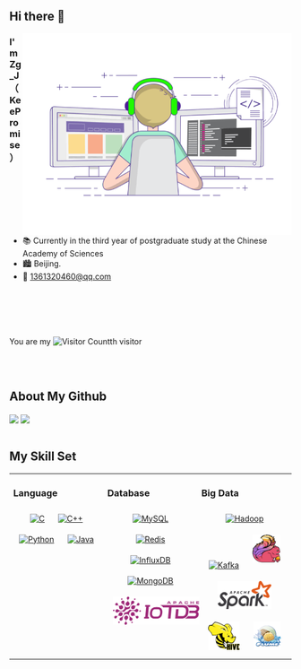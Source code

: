 ## Hi there 👋
<img align="right" top='60' alt="GIF" src="https://github.com/KeeProMise/KeeProMise/blob/master/picture/gif3.gif" width="480"/>



### I'm Zg_J（KeePromise）

<br/>

- 📚 Currently in the third year of postgraduate study at the Chinese Academy of Sciences
- 🏙️ Beijing.
- 📮 1361320460@qq.com
  <br/>
  <br/>
  <br/>
  <br/>
  <br/>
  <br/>

You are my ![Visitor Count](https://profile-counter.glitch.me/KeeProMise/count.svg)th visitor

<br/>
<br/>


## About My Github

<!--[![Top Langs](https://github-readme-stats.vercel.app/api/top-langs/?username=KeeProMise&layout=compact&langs_count=8&theme=cobalt)](https://github.com/KeeProMise/github-readme-stats)
[![Top Langs](https://github-readme-stats.vercel.app/api?username=KeeProMise&show_icons=true&theme=cobalt)](https://github.com/KeeProMise/github-readme-stats)-->

<div align="left">
<img height='180' src="https://github-readme-stats.vercel.app/api/top-langs/?username=KeeProMise&hide=html,css,Jupyter+Notebook,ruby,javascript,Makefile,Less,TypeScript,Starlark,Groovy,Shell,Batchfile&layout=compact&langs_count=8&theme=cobalt" align="center" />
<img height='180' src="https://github-readme-stats.vercel.app/api?username=KeeProMise&show_icons=true&theme=cobalt" align="center" />
</div>  

<br/>  


## My Skill Set
<table><tr><td valign="top" width="33%">



### Language
<div align="center">  
<a href="https://www.cprogramming.com/" target="_blank"><img style="margin: 10px" src="https://profilinator.rishav.dev/skills-assets/c-original.svg" alt="C" height="50" /></a>  
<a href="https://www.cplusplus.com/" target="_blank"><img style="margin: 10px" src="https://profilinator.rishav.dev/skills-assets/cplusplus-original.svg" alt="C++" height="50" /></a>  
<a href="https://www.python.org/" target="_blank"><img style="margin: 10px" src="https://profilinator.rishav.dev/skills-assets/python-original.svg" alt="Python" height="50" /></a>  
<a href="https://www.java.com/" target="_blank"><img style="margin: 10px" src="https://profilinator.rishav.dev/skills-assets/java-original-wordmark.svg" alt="Java" height="50" /></a>  
</div>

</td><td valign="top" width="33%">



### Database
<div align="center">  
<a href="https://www.mysql.com/" target="_blank"><img style="margin: 10px" src="https://profilinator.rishav.dev/skills-assets/mysql-original-wordmark.svg" alt="MySQL" height="50" /></a>  
<a href="https://redis.io/" target="_blank"><img style="margin: 10px" src="https://profilinator.rishav.dev/skills-assets/redis-original-wordmark.svg" alt="Redis" height="50" /></a>  
<a href="https://www.influxdata.com/" target="_blank"><img style="margin: 10px" src="https://profilinator.rishav.dev/skills-assets/influxdb.svg" alt="InfluxDB" height="50" /></a>  
<a href="https://www.mongodb.com/" target="_blank"><img style="margin: 10px" src="https://profilinator.rishav.dev/skills-assets/mongodb-original-wordmark.svg" alt="MongoDB" height="50" /></a>  
<a href="https://iotdb.apache.org/" target="_blank"><img style="margin: 10px" src="https://github.com/KeeProMise/KeeProMise/blob/master/picture/logo.png" alt="IoTDB" height="50" /></a>  
</div>

</td><td valign="top" width="33%">



### Big Data
<div align="center">  
<a href="https://hadoop.apache.org/" target="_blank"><img style="margin: 10px" src="https://profilinator.rishav.dev/skills-assets/apache_hadoop-icon.svg" alt="Hadoop" height="50" /></a>  
<a href="https://kafka.apache.org/" target="_blank"><img style="margin: 10px" src="https://profilinator.rishav.dev/skills-assets/apache_kafka-icon.svg" alt="Kafka" height="50" /></a>
<a href="https://flink.apache.org/" target="_blank"><img style="margin: 10px" src="https://github.com/KeeProMise/KeeProMise/blob/master/picture/flink_squirrel_1000.png" alt="Flink" height="50" /></a>  
<a href="https://spark.apache.org/" target="_blank"><img style="margin: 10px" src="https://github.com/KeeProMise/KeeProMise/blob/master/picture/Apache_Spark_logo.svg.png" alt="Spark" height="50" /></a>
<a href="https://hive.apache.org/" target="_blank"><img style="margin: 10px" src="https://github.com/KeeProMise/KeeProMise/blob/master/picture/Apache_Hive_logo.svg.png" alt="Hive" height="50" /></a>
<a href="https://flume.apache.org/" target="_blank"><img style="margin: 10px" src="https://github.com/KeeProMise/KeeProMise/blob/master/picture/flume.png" alt="Flume" height="50" /></a>
</div>

</td></tr></table>  

<br/>  
 
